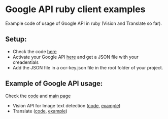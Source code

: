 # Google API ruby client examples
Example code of usage of Google API in ruby (Vision and Translate so far).
      
## Setup:
- Check the code [here](https://github.com/yannklein/google-api-ruby-sandbox)
- Activate your Google API [here](https://github.com/googleapis/google-cloud-ruby#using-the-client-libraries) and get a JSON file with your creadentials
- Add the JSON file in a ocr-key.json file in the root folder of your project.


## Example of Google API usage:
Check the [code](https://github.com/yannklein/google-api-ruby-sandbox) and [main page](#)
- Vision API for Image text detection ([code](https://github.com/yannklein/google-api-ruby-sandbox/blob/main/app.rb#L18), [example](#))
- Translate ([code](https://github.com/yannklein/google-api-ruby-sandbox/blob/main/app.rb#L24), [example](#))

</div>